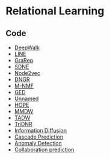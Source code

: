 # Relational Learning

## Code

- [DeepWalk](https://github.com/phanein/deepwalk)
- [LINE](https://github.com/tangjianpku/LINE)
- [GraRep](https://github.com/ShelsonCao/GraRep)
- [SDNE](http://nrl.thumedia.org/structural-deep-network-embedding)
- [Node2vec](https://github.com/aditya-grover/node2vec)
- [DNGR](https://github.com/ShelsonCao/DNGR)
- [M-NMF](http://nrl.thumedia.org/community-preserving-network-embedding)
- [GED](https://users.ece.cmu.edu/~sihengc/publications.html)
- [Unnamed](http://nrl.thumedia.org/non-transitive-hashing-with-latent-similarity-components
)
- [HOPE](http://nrl.thumedia.org/asymmetric-transitivity-preserving-graph-embedding
)
- [MMDW](https://github.com/thunlp/mmdw)
- [TADW](https://github.com/thunlp/tadw)
- [TriDNR](https://github.com/shiruipan/TriDNR)
- [Information Diffusion](https://github.com/ludc/social_network_diffusion_embeddings
)
- [Cascade Prediction](https://github.com/chengli-um/DeepCas)
- [Anomaly Detection](https://github.com/hurenjun/EmbeddingAnomalyDetection)
- [Collaboration prediction](https://github.com/chentingpc/GuidedHeteEmbedding)
